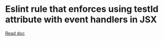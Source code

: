 # Eslint rule that enforces using testId attribute with event handlers in JSX

[Read doc](https://github.com/xblurx/eslint-jsx-enforce-test-id/blob/master/docs/jsx-enforce-test-id.md)
